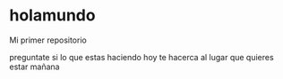 # holamundo

Mi primer repositorio 

preguntate si lo que estas haciendo hoy te hacerca al lugar que quieres estar mañana 
